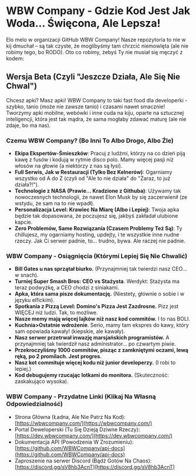 # WBW Company - Gdzie Kod Jest Jak Woda... Święcona, Ale Lepsza!

Elo melo w organizacji GitHub WBW Company! Nasze repozytoria to nie w kij dmuchał – są tak czyste, że moglibyśmy tam chrzcić niemowlęta (ale nie robimy tego, bo RODO). Oto co robimy, żebyś Ty nie musiał się męczyć z kodem:

## Wersja Beta (Czyli "Jeszcze Działa, Ale Się Nie Chwal")

Chcesz apki? Masz apki! WBW Company to taki fast food dla developerki - szybko, tanio (może nie zawsze tanio) i czasami nawet smacznie! Tworzymy apki mobilne, webówki i inne cuda na kiju, oparte na sztucznej inteligencji, która jest tak mądra, że sama mogłaby zdawać maturę (ale nie zdaje, bo ma nas).

### Czemu WBW Company? (Bo Inni To Albo Drogo, Albo Źle)

*   **Ekipa Ekspertów-Śmieszków**: Pracuj z ludźmi, którzy na co dzień piją kawę z fusów i kodują w rytmie disco polo. Mamy więcej pasji niż włosów na głowie (a niektórzy z nas są łysi).
*   **Full Serwis, Jak w Restauracji (Tylko Bez Kelnerów)**: Ogarniamy wszystko od A do Z (czyli od "Ale to nie działa" do "Zaraz, to już działa?!").
*   **Technologie z NASA (Prawie... Kradzione z Githuba)**: Używamy tak nowoczesnych technologii, że nawet Elon Musk by się zaczerwienił (ze wstydu, że sam na to nie wpadł).
*   **Personalizacja Level: Krawiec Na Miarę (Albo i Lepiej)**: Twoja apka będzie tak dopasowana, że poczujesz się, jakbyś zakładał ulubione kapcie.
*   **Zero Problemów, Same Rozwiązania (Czasem Problemy Też Są)**: Ty chillujesz, my ogarniamy hosting, updejty, i te wszystkie inne nudne rzeczy. Jak Ci serwer padnie, to... trudno, bywa. Ale raczej nie padnie.

### WBW Company - Osiągnięcia (Którymi Lepiej Się Nie Chwalić)

*   **Bill Gates u nas sprzątał biurko.** (Przynajmniej tak twierdzi nasz CEO... w snach).
*   **Turniej Super Smash Bros: CEO vs Stażysta**. Werdykt: Stażysta ma teraz podwyżkę, a CEO chodzi z siniakami.
*   **Apka, która sama pisze dokumentację.** (Niestety, głównie o sobie i w języku elfickim).
*   **Spotkania z Pizzą Level: Domino's Pizza Jest Zazdrosne.** Pizz jest WIĘCEJ niż ludzi. Tak, to możliwe.
*   **Nasze memy mają więcej lajków niż nasz kod commitów.** I to nas BOLI.
*   **Kuchnia>Ostatnie wdrożenie**. Serio, mamy tam ekspres do kawy, który sam opowiada kawały! (kiepskie, ale kawały).
*   **Nasz serwer przetrwał inwazję marsjańskich programistów.** A przynajmniej tak twierdził nasz administrator... po czwartym piwie.
* **Przekroczyliśmy 1000 commitów, pisząc z zamkniętymi oczami, lewą ręką, po 2 promilach. Jest progres**.
*   **Nasz kot commituje więcej kodu niż junior developerzy.** (I robi to lepiej.)
*   **Kod debugujemy rzucając lotkami do monitora.** (Skuteczność: zaskakująco wysoka).
### WBW Company - Przydatne Linki (Klikaj Na Własną Odpowiedzialność)

*   Strona Główna (Ładna, Ale Nie Patrz Na Kod): [https://wbwcompany.com/](https://wbwcompany.com/)
*   Portal Deweloperski (Tu Się Dzieją Dziwne Rzeczy): [https://dev.wbwcompany.com/](https://dev.wbwcompany.com/)
*   Dokumentacja API (Powodzenia W Zrozumieniu): [https://github.com/WBWCompany/api-docs](https://github.com/WBWCompany/api-docs)
*   Zaproszenie na serwer Discord (Bądź Gotów Na Chaos): [https://discord.gg/sV8hb3AcnT](https://discord.gg/sV8hb3AcnT)
